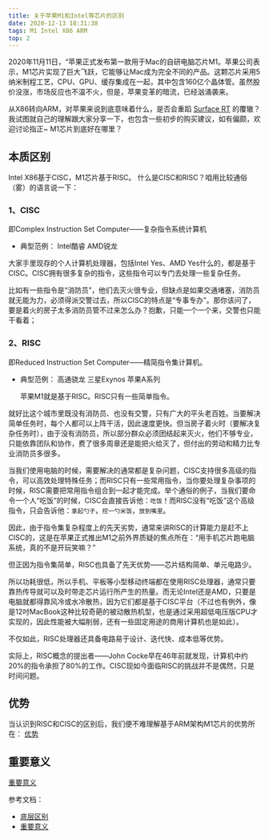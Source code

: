 ```yaml
---
title: 关于苹果M1和Intel等芯片的区别
date: 2020-12-13 18:31:38
tags: M1 Intel X86 ARM
top: 2
---
```


2020年11月11日，“苹果正式发布第一款用于Mac的自研电脑芯片M1。苹果公司表示，M1芯片实现了巨大飞跃，它能够让Mac成为完全不同的产品。这颗芯片采用5纳米制程工艺，CPU、GPU、缓存集成在一起，其中包含160亿个晶体管。虽然股价没涨，市场反应也不温不火，但是，苹果变革的暗流，已经汹涌袭来。

从X86转向ARM，对苹果来说到底意味着什么，是否会重蹈 [Surface RT](https://baike.baidu.com/item/Surface%20RT/12013034?fr=aladdin) 的覆辙？我试图就自己的理解跟大家分享一下，也包含一些初步的购买建议，如有偏颇，欢迎讨论指正~
M1芯片到底好在哪里？

## 本质区别
Intel X86基于CISC，M1芯片基于RISC。
什么是CISC和RISC？咱用比较通俗（雾）的语言说一下：

### 1、CISC
即Complex Instruction Set Computer——复杂指令系统计算机
- 典型范例：
Intel酷睿
AMD锐龙

大家手里现存的个人计算机处理器，包括Intel Yes、AMD Yes什么的，都是基于CISC。CISC拥有很多复杂的指令，这些指令可以专门去处理一些复杂任务。

比如有一些指令是“消防员”，他们去灭火很专业，但缺点是如果交通堵塞，消防员就无能为力，必须得派交警过去，所以CISC的特点是“专事专办”。那你该问了，要是着火的房子太多消防员管不过来怎么办？抱歉，只能一个一个来，交警也只能干看着；

### 2、RISC
即Reduced Instruction Set Computer——精简指令集计算机。
- 典型范例：
高通骁龙
三星Exynos
苹果A系列

    苹果M1就是基于RISC。RISC只有一些简单指令。

就好比这个城市里既没有消防员、也没有交警，只有广大的平头老百姓。当要解决简单任务时，每个人都可以上阵干活，因此速度更快。但当房子着火时（要解决复杂任务时），由于没有消防员，所以部分群众必须团结起来灭火，他们不够专业，只能依靠团队和协作，费了很多周章还是能把火给灭了，但付出的劳动和精力比专业消防员多很多。

当我们使用电脑的时候，需要解决的通常都是复杂问题，CISC支持很多高级的指令，可以高效处理特殊任务；而RISC只有一些常用指令，当你要处理复杂事项的时候，RISC需要把常用指令组合到一起才能完成。举个通俗的例子，当我们要命令一个人“吃饭”的时候，CISC会直接告诉他：``吃饭``！而RISC没有“吃饭”这个高级指令，只会告诉他：``拿起勺子``，``挖一勺米饭``，``放到嘴里``。

因此，由于指令集复杂程度上的先天劣势，通常来讲RISC的计算能力是赶不上CISC的，这是在苹果正式推出M1之前外界质疑的焦点所在：“用手机芯片跑电脑系统，真的不是开玩笑嘛？”

但正因为指令集简单，RISC也具备了先天优势——芯片结构简单、单元电路少。

所以功耗很低，所以手机、平板等小型移动终端都在使用RISC处理器，通常只要靠热传导就可以及时带走芯片运行所产生的热量。而无论Intel还是AMD，只要是电脑就都得靠风冷或水冷散热，因为它们都是基于CISC平台（不过也有例外，像是12吋MacBook这种比较奇葩的被动散热机型，也是通过采用超低电压版CPU才实现的，因此性能被大幅削弱，还有一些固定用途的商用计算机也是如此）。

不仅如此，RISC处理器还具备电路易于设计、迭代快、成本低等优势。

实际上，RISC概念的提出者——John Cocke早在46年前就发现，计算机中约20%的指令承担了80%的工作。CISC现如今面临RISC的挑战并不是偶然，只是时间问题。

## 优势
当认识到RISC和CISC的区别后，我们便不难理解基于ARM架构M1芯片的优势所在：
[优势](http://www.elecfans.com/d/1387216.html)

## 重要意义
[重要意义](http://www.elecfans.com/d/1390411.html)

参考文档：
- [底层区别](https://zhidao.baidu.com/question/1182387545020139859.html?qbl=relate_question_7&word=m1%20intel)
- [重要意义](http://www.elecfans.com/d/1390411.html)
